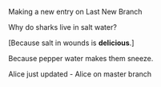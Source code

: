 
Making a new entry on Last New Branch

Why do sharks live in salt water?


[Because salt in wounds is **delicious**.]

Because pepper water makes them sneeze.

Alice just updated - Alice on master branch
